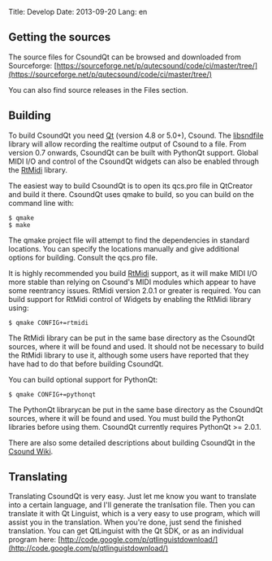 Title: Develop
Date: 2013-09-20
Lang: en

Getting the sources
--------

The source files for CsoundQt can be browsed and downloaded from Sourceforge:
[https://sourceforge.net/p/qutecsound/code/ci/master/tree/](https://sourceforge.net/p/qutecsound/code/ci/master/tree/)

You can also find source releases in the Files section.

Building
-----
To build CsoundQt you need [Qt](http://qt-project.org/) (version 4.8 or 5.0+), Csound. The [libsndfile](http://www.mega-nerd.com/libsndfile/) library will allow recording the realtime output of Csound to a file. From version 0.7 onwards, CsoundQt can be built with PythonQt support. Global MIDI I/O and control of the CsoundQt widgets can also be enabled through the [RtMidi](http://www.music.mcgill.ca/~gary/rtmidi/) library.

The easiest way to build CsoundQt is to open its qcs.pro file in QtCreator and build it there.
CsoundQt uses qmake to build, so you can build on the command line with:

	$ qmake
	$ make

The qmake project file will attempt to find the dependencies in standard locations. You can specify the locations manually and give additional options for building. Consult the qcs.pro file.

It is highly recommended you build [RtMidi](http://www.music.mcgill.ca/~gary/rtmidi/) support, as it will make MIDI I/O more stable than relying on Csound's MIDI modules which appear to have some reentrancy issues. RtMidi version 2.0.1 or greater is required. You can build support for RtMidi control of Widgets by enabling the RtMidi library using:

	$ qmake CONFIG+=rtmidi

The RtMidi library can be put in the same base directory as the CsoundQt sources, where it will be found and used. It should not be necessary to build the RtMidi library to use it, although some users have reported that they have had to do that before building CsoundQt.

You can build optional support for PythonQt:

	$ qmake CONFIG+=pythonqt

The PythonQt librarycan be put in the same base directory as the CsoundQt sources, where it will be found and used. You must build the PythonQt libraries before using them. CsoundQt currently requires PythonQt >= 2.0.1.

There are also some detailed descriptions about building CsoundQt in
the [Csound Wiki](http://sourceforge.net/p/csound/wiki/Home/).

Translating
---

Translating CsoundQt is very easy. Just let me know you want to translate into a certain language, and I'll generate the tranlsation file. Then you can translate it with Qt Linguist, which is a very easy to use program, which will assist you in the translation. When you're done, just send the finished translation.
You can get QtLinguist with the Qt SDK, or as an individual program here:
[http://code.google.com/p/qtlinguistdownload/](http://code.google.com/p/qtlinguistdownload/)
